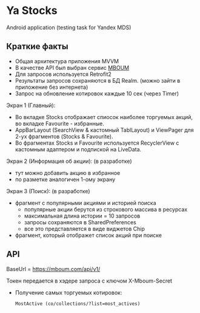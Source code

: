 # Ya Stocks

Android application (testing task for Yandex MDS)

## Краткие факты

- Общая архитектура приложения MVVM
- В качестве API был выбран сервис [MBOUM](https://mboum.com/api/documentation)
- Для запросов используется Retrofit2
- Результаты запросов сохраняются в БД Realm. (можно зайти в приложение без интернета)
- Запрос на обновление котировок каждые 10 сек (через Timer)


Экран 1 (Главный):

- Во вкладке Stocks отображает спиосок наиболее торгуемых акций, во вкладке Favourite - избранные.
- AppBarLayout (SearchView & кастомный TablLayout) и ViewPager для 2-ух фрагментов (Stocks & Favourite).
- Во фрагментах Stocks и Favourite используется RecyclerView c кастомным адаптером и подпиской на LiveData.


Экран 2 (Информация об акции): (в разработке)

- тут можно добавить акцию в избранное
- по разметке аналогичен 1-ому экрану


Экран 3 (Поиск): (в разработке)

- фрагмент с популярными акциями и историей поиска
	- популярные акции берутся из строкового массива в ресурсах
	- максимальная длина истории = 10 запросов
	- запросы сохраняются в SharedPreferences
	- все это представляется в виде виджетов Chip 
- фрагмент, который отображет список акций при поиске


## API

BaseUrl = https://mboum.com/api/v1/

Токен передается в хэдере запроса с ключом X-Mboum-Secret

- Получение самых торгуемых котировок: 
    
      MostActive (co/collections/?list=most_actives)
